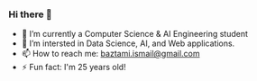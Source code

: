 ### Hi there 👋

- 🌱 I’m currently a Computer Science & AI Engineering student
- 🤔 I’m intersted in Data Science, AI, and Web applications.
- 📫 How to reach me: baztami.ismail@gmail.com
- ⚡ Fun fact: I'm 25 years old!

